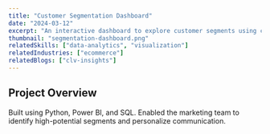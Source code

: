 ```yaml
---
title: "Customer Segmentation Dashboard"
date: "2024-03-12"
excerpt: "An interactive dashboard to explore customer segments using clustering algorithms."
thumbnail: "segmentation-dashboard.png"
relatedSkills: ["data-analytics", "visualization"]
relatedIndustries: ["ecommerce"]
relatedBlogs: ["clv-insights"]
---
```


## Project Overview

Built using Python, Power BI, and SQL. Enabled the marketing team to identify high-potential segments and personalize communication.